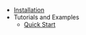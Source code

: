 - [Installation](/docs/posttypes/1.0-docs/installation)
- Tutorials and Examples
    - [Quick Start](/docs/posttypes/1.0-docs/tutorials-and-examples/quick-start)